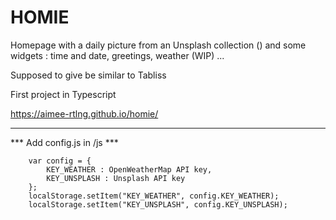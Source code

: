 # HOMIE
Homepage with a daily picture from an Unsplash collection () and some widgets : time and date, greetings, weather (WIP) ...

Supposed to give be similar to Tabliss

First project in Typescript 

https://aimee-rtlng.github.io/homie/

*******************

*** Add config.js in /js ***

```
    var config = {
        KEY_WEATHER : OpenWeatherMap API key,
        KEY_UNSPLASH : Unsplash API key
    };
    localStorage.setItem("KEY_WEATHER", config.KEY_WEATHER);  
    localStorage.setItem("KEY_UNSPLASH", config.KEY_UNSPLASH);  
```
